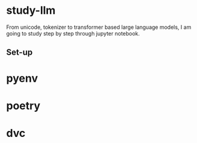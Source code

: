 # study-llm
From unicode, tokenizer to transformer based large language models, I am going to study step by step through jupyter notebook.

## Set-up
# pyenv
# poetry
# dvc